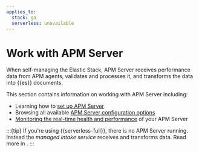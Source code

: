 ```yaml
---
applies_to:
  stack: ga
  serverless: unavailable
---
```


# Work with APM Server

When self-managing the Elastic Stack, APM Server receives performance data from APM agents,
validates and processes it, and transforms the data into {{es}} documents.

This section contains information on working with APM Server including:

* Learning how to [set up APM Server](/solutions/observability/apm/apm-server/setup.md)
* Browsing all available [APM Server configuration options](/solutions/observability/apm/apm-server/configure.md)
* [Monitoring the real-time health and performance](/solutions/observability/apm/apm-server/monitor.md) of your APM Server

:::{tip}
If you're using {{serverless-full}}, there is no APM Server running. Instead the _managed intake service_ receives and transforms data. Read more in [](/solutions/observability/apm/get-started.md).
:::
